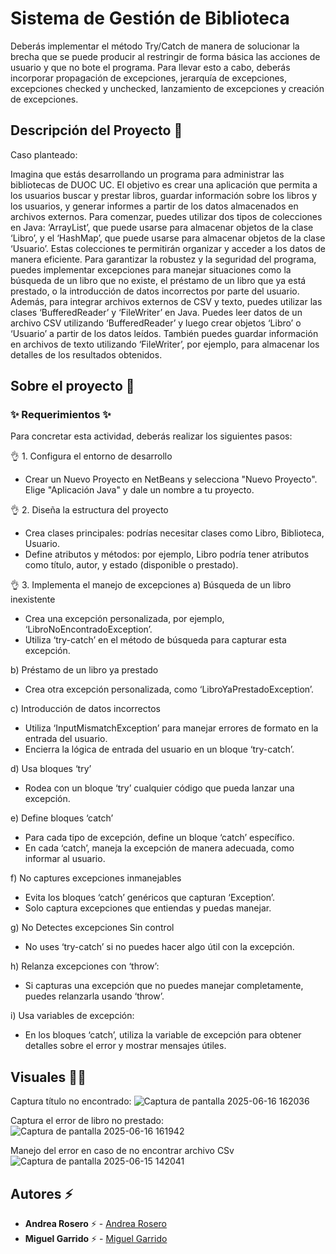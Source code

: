 # Sistema de Gestión de Biblioteca

Deberás implementar el método Try/Catch de manera de solucionar la brecha que se puede producir al restringir de forma básica las acciones de usuario y que no bote el programa. Para llevar esto a cabo, deberás incorporar propagación de excepciones, jerarquía de excepciones, excepciones checked y unchecked, lanzamiento de excepciones y creación de excepciones.

## Descripción del Proyecto :scroll:

Caso planteado: 

Imagina que estás desarrollando un programa para administrar las bibliotecas de DUOC UC. El objetivo es crear una aplicación que permita a los usuarios buscar y prestar libros, guardar información sobre los libros y los usuarios, y generar informes a partir de los datos almacenados en archivos externos. 
Para comenzar, puedes utilizar dos tipos de colecciones en Java: ‘ArrayList’, que puede usarse para almacenar objetos de la clase ‘Libro’, y el ‘HashMap’, que puede usarse para almacenar objetos de la clase ‘Usuario’. Estas colecciones te permitirán organizar y acceder a los datos de manera eficiente. 
Para garantizar la robustez y la seguridad del programa, puedes implementar excepciones para manejar situaciones como la búsqueda de un libro que no existe, el préstamo de un libro que ya está prestado, o la introducción de datos incorrectos por parte del usuario. 
Además, para integrar archivos externos de CSV y texto, puedes utilizar las clases ‘BufferedReader’ y ‘FileWriter’ en Java. Puedes leer datos de un archivo CSV utilizando ‘BufferedReader’ y luego crear objetos ‘Libro’ o ‘Usuario’ a partir de los datos leídos. También puedes guardar información en archivos de texto utilizando ‘FileWriter’, por ejemplo, para almacenar los detalles de los resultados obtenidos. 


## Sobre el proyecto 🚀

### ✨ Requerimientos ✨

Para concretar esta actividad, deberás realizar los siguientes pasos: 

👌 1.  Configura el entorno de desarrollo
- Crear un Nuevo Proyecto en NetBeans y selecciona "Nuevo Proyecto". Elige "Aplicación Java" y dale un nombre a tu proyecto.

👌 2. Diseña la estructura del proyecto
- Crea clases principales: podrías necesitar clases como Libro, Biblioteca, Usuario.
- Define atributos y métodos: por ejemplo, Libro podría tener atributos como título, autor, y estado (disponible o prestado).

👌 3. Implementa el manejo de excepciones
  a)	Búsqueda de un libro inexistente
  - Crea una excepción personalizada, por ejemplo, ‘LibroNoEncontradoException’.
  - Utiliza ‘try-catch’ en el método de búsqueda para capturar esta excepción.

  b)	Préstamo de un libro ya prestado
  - Crea otra excepción personalizada, como ‘LibroYaPrestadoException’.

  c)	Introducción de datos incorrectos
  - Utiliza ‘InputMismatchException’ para manejar errores de formato en la entrada del usuario.
  - Encierra la lógica de entrada del usuario en un bloque ‘try-catch’.

  d)	Usa bloques ‘try’
  - Rodea con un bloque ‘try’ cualquier código que pueda lanzar una excepción.

  e)	Define bloques ‘catch’
  - Para cada tipo de excepción, define un bloque ‘catch’ específico.
  - En cada ‘catch’, maneja la excepción de manera adecuada, como informar al usuario.

  f)	No captures excepciones inmanejables
  - Evita los bloques ‘catch’ genéricos que capturan ‘Exception’.
  - Solo captura excepciones que entiendas y puedas manejar.

  g)	No Detectes excepciones Sin control
  - No uses ‘try-catch’ si no puedes hacer algo útil con la excepción.

  h)	Relanza excepciones con ‘throw’:
  - Si capturas una excepción que no puedes manejar completamente, puedes relanzarla usando ‘throw’.

  i)	Usa variables de excepción:
  - En los bloques ‘catch’, utiliza la variable de excepción para obtener detalles sobre el error y mostrar mensajes útiles.


## Visuales :mage_woman:

Captura título no encontrado:
![Captura de pantalla 2025-06-16 162036](https://github.com/user-attachments/assets/ac8bb5d5-de17-4b42-b6f9-304b72c6ac88)

Captura el error de libro no prestado:
![Captura de pantalla 2025-06-16 161942](https://github.com/user-attachments/assets/f3776936-6d96-4dae-bd5a-3afa5b44e32a)

Manejo del error en caso de no encontrar archivo CSv
![Captura de pantalla 2025-06-15 142041](https://github.com/user-attachments/assets/c4e007e6-ec09-4374-b550-c2e2eab7237d)


## Autores ⚡ 

- **Andrea Rosero** ⚡  - [Andrea Rosero](https://github.com/andreaendigital)
- **Miguel Garrido** ⚡  - [Miguel Garrido](https://github.com/m1k1saur1o)
